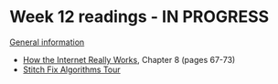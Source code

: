 # Week 12 readings - IN PROGRESS

[General information](../README.md#readings)

- [How the Internet Really Works](https://catnip.article19.org/), Chapter 8 (pages 67-73)
- [Stitch Fix Algorithms Tour](https://algorithms-tour.stitchfix.com/)
